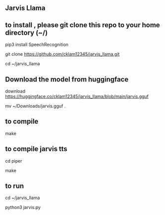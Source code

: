 ## Jarvis Llama
## to install , please git clone this repo to your home directory (~/)

pip3 install SpeechRecognition

git clone https://github.com/cklam12345/jarvis_llama.git

cd ~/jarvis_llama

## Download the model from huggingface

download https://huggingface.co/cklam12345/jarvis_llama/blob/main/jarvis.gguf 

mv ~/Downloads/jarvis.gguf .

## to compile

make
## to compile jarvis tts

cd piper

make

## to run

cd ~/jarvis_llama

python3 jarvis.py
